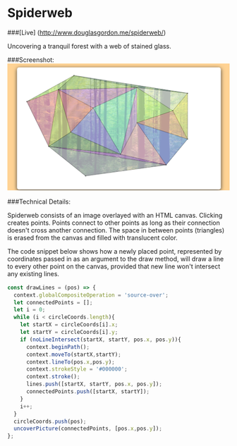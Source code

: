 # Spiderweb

###[Live] (http://www.douglasgordon.me/spiderweb/)

Uncovering a tranquil forest with a web of stained glass.

###Screenshot:
![screenshot]

###Technical Details:  

Spiderweb consists of an image overlayed with an HTML canvas. Clicking creates points. Points connect to other points as long as their connection doesn't cross another connection. The space in between points (triangles) is erased from the canvas and filled with translucent color.

The code snippet below shows how a newly placed point, represented by coordinates passed in as an argument to the draw method, will draw a line to every other point on the canvas, provided that new line won't intersect any existing lines.

```javascript
const drawLines = (pos) => {
  context.globalCompositeOperation = 'source-over';
  let connectedPoints = [];
  let i = 0;
  while (i < circleCoords.length){
    let startX = circleCoords[i].x;
    let startY = circleCoords[i].y;
    if (noLineIntersect(startX, startY, pos.x, pos.y)){
      context.beginPath();
      context.moveTo(startX,startY);
      context.lineTo(pos.x,pos.y);
      context.strokeStyle = '#000000';
      context.stroke();
      lines.push([startX, startY, pos.x, pos.y]);
      connectedPoints.push([startX, startY]);
    }
    i++;
  }
  circleCoords.push(pos);
  uncoverPicture(connectedPoints, [pos.x,pos.y]);
};
```

[screenshot]: ./images/spiderweb-screenshot.png
